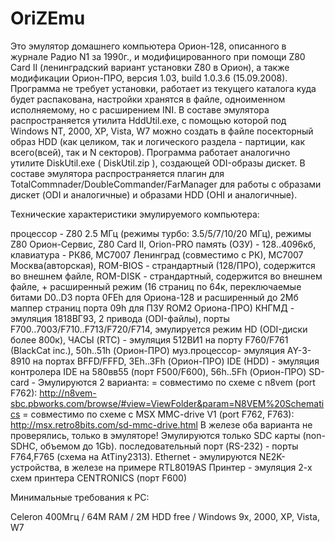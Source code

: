 # OriZEmu
Это эмулятор домашнего компьютера Орион-128, описанного в журнале Радио N1 за 1990г., и модифицированного при помощи Z80 Card II (ленинградский вариант установки Z80 в Орион), а также модификации Орион-ПРО, версия 1.03, build 1.0.3.6 (15.09.2008). Программа не требует установки, работает из текущего каталога куда будет распакована, настройки хранятся в файле, одноименном исполняемому, но с расширением INI. В составе эмулятора распространяется утилита HddUtil.exe, с помощью которой под Windows NT, 2000, XP, Vista, W7 можно создать в файле посекторный образ HDD (как целиком, так и логического раздела - партиции, как всего(всей), так и N секторов). Программа работает аналогично утилите DiskUtil.exe ( DiskUtil.zip ), создающей ODI-образы дискет. В составе эмулятора распространяется плагин для TotalCommnader/DoubleCommander/FarManager для работы с образами дискет (ODI и аналогичные) и образами HDD (OHI и аналогичные).


Технические характеристики эмулируемого компьютера: 

процессор - Z80 2.5 МГц (режимы турбо: 3.5/5/7/10/20 MГц), режимы Z80 Орион-Сервис, Z80 Card II, Orion-PRO
память (ОЗУ) - 128..4096кб,
клавиатура - РК86, МС7007 Ленинград (совместимо с РК), МС7007 Москва(авторская), 
ROM-BIOS - страндартный (128/ПРО), содержится во внешнем файле, 
ROM-DISK - страндартный, содержится во внешнем файле, + расширенный режим (16 страниц по 64к,
              переключаемые битами D0..D3 порта 0FEh для Ориона-128 и расширенный до 2Mб 
              маппер страниц порта 09h для ПЗУ ROM2 Ориона-ПРО)
КНГМД - эмуляция 1818ВГ93, 2 привода (ODI-файлы), порты F700..7003/F710..F713/F720/F714, 
              эмулируется режим HD (ODI-диски более 800к), 
ЧАСЫ (RTC) - эмуляция 512ВИ1 на порту F760/F761 (BlackCat inc.), 50h..51h (Орион-ПРО)
муз.процессор- эмуляция AY-3-8910 на портах BFFD/FFFD, 3Eh..3Fh (Орион-ПРО)
IDE (HDD) - эмуляция контролера IDE на 580вв55 (порт F500/F600), 56h..5Fh (Орион-ПРО)
SD-card - Эмулируются 2 варианта:
               = совместимо по схеме с n8vem (port F762):
                 http://n8vem-sbc.pbworks.com/browse/#view=ViewFolder&param=N8VEM%20Schematics
               = совместимо по схеме с MSX MMC-drive V1 (port F762, F763):
                 http://msx.retro8bits.com/sd-mmc-drive.html
               В железе оба варианта не проверялись, только в эмуляторе!
               Эмулируются только SDC карты (non-SDHC, объемом до 1Gb).
последовательный порт (RS-232) - порты F764,F765 (схема на AtTiny2313).
Ethernet - эмулируются NE2K-устройства, в железе на примере RTL8019AS
Принтер - эмуляция 2-х схем принтера CENTRONICS (порт F600) 

Минимальные требования к PC: 

Celeron 400Мгц / 64М RAM / 2M HDD free / Windows 9x, 2000, XP, Vista, W7 



